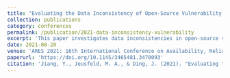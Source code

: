 ```yaml
---
title: "Evaluating the Data Inconsistency of Open-Source Vulnerability Repositories"
collection: publications
category: conferences
permalink: /publication/2021-data-inconsistency-vulnerability
excerpt: 'This paper investigates data inconsistencies in open-source vulnerability repositories, demonstrating their impact on cybersecurity prioritization and resource allocation. It highlights the need for improved data validation and correlation methods.'
date: 2021-08-20
venue: 'ARES 2021: 16th International Conference on Availability, Reliability and Security'
paperurl: 'https://doi.org/10.1145/3465481.3470093'
citation: 'Jiang, Y., Jeusfeld, M. A., & Ding, J. (2021). "Evaluating the Data Inconsistency of Open-Source Vulnerability Repositories." In <i>ARES 2021: 16th International Conference on Availability, Reliability and Security</i>. ACM, 86, 1-10.'
---
```

